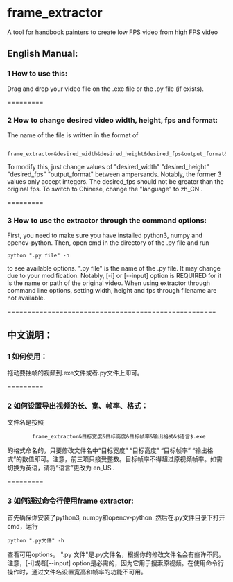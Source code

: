 # frame_extractor
A tool for handbook painters to create low FPS video from high FPS video
## English Manual:
### 1	How to use this:
Drag and drop your video file on the .exe file or the .py file (if exists).

=========

### 2	How to change desired video width, height, fps and format:
The name of the file is written in the format of 

			frame_extractor&desired_width&desired_height&desired_fps&output_format&$language$.exe.

To modify this, just change values of "desired_width" "desired_height" "desired_fps" "output_format" between ampersands. Notably, the former 3 values only accept integers. The desired_fps should not be greater than the original fps. To switch to Chinese, change the "language" to zh_CN .

=========

### 3	How to use the extractor through the command options:
First, you need to make sure you have installed python3, numpy and opencv-python. Then, open cmd in the directory of the .py file and run 
	
	python ".py file" -h 

to see available options. ".py file" is the name of the .py file. It may change due to your modification. Notably, [-i] or [--input] option is REQUIRED for it is the name or path of the original video. When using extractor through command line options, setting width, height and fps through filename are not available.


====================================================


## 中文说明：
### 1	如何使用：
拖动要抽帧的视频到.exe文件或者.py文件上即可。

=========

### 2	如何设置导出视频的长、宽、帧率、格式：
文件名是按照 

			frame_extractor&目标宽度&目标高度&目标帧率&输出格式&$语言$.exe 

的格式命名的，只要修改文件名中“目标宽度” “目标高度” “目标帧率” “输出格式”的数值即可。注意，前三项只接受整数。目标帧率不得超过原视频帧率。如需切换为英语，请将“语言”更改为 en_US .

=========

### 3	如何通过命令行使用frame extractor:
首先确保你安装了python3, numpy和opencv-python. 然后在.py文件目录下打开cmd，运行

	python ".py文件" -h

查看可用options。 ".py 文件"是.py文件名，根据你的修改文件名会有些许不同。注意，[-i]或者[--input] option是必需的，因为它用于搜索原视频。在使用命令行操作时，通过文件名设置宽高和帧率的功能不可用。
